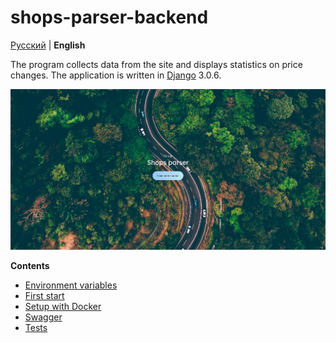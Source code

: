 # shops-parser-backend

[Русский](docs/ru/README.md) | **English**

The program collects data from the site and displays statistics on price changes. 
The application is written in [Django](https://www.djangoproject.com/) 3.0.6.

<img src="docs/img/image.png">

**Contents**

- [Environment variables](docs/en/enviroment.md)
- [First start](docs/en/first_start.md)
- [Setup with Docker](docs/en/docker.md)
- [Swagger](docs/en/swagger.md)
- [Tests](docs/en/tests.md)

